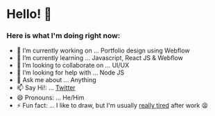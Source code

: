 # Hello! 👋
### Here is what I'm doing right now:


- 🔭 I’m currently working on ... Portfolio design using Webflow
- 🌱 I’m currently learning ... Javascript, React JS & Webflow
- 👯 I’m looking to collaborate on ... UI/UX
- 🤔 I’m looking for help with ... Node JS
- 💬 Ask me about ... Anything
- 📫 Say Hi!: ... [Twitter](https://twitter.com/Sudeepto10)
- 😄 Pronouns: ... He/Him
- ⚡ Fun fact: ... I like to draw, but I'm usually [really tired](https://www.instagram.com/reallytiredstudios/) after work 😫 
